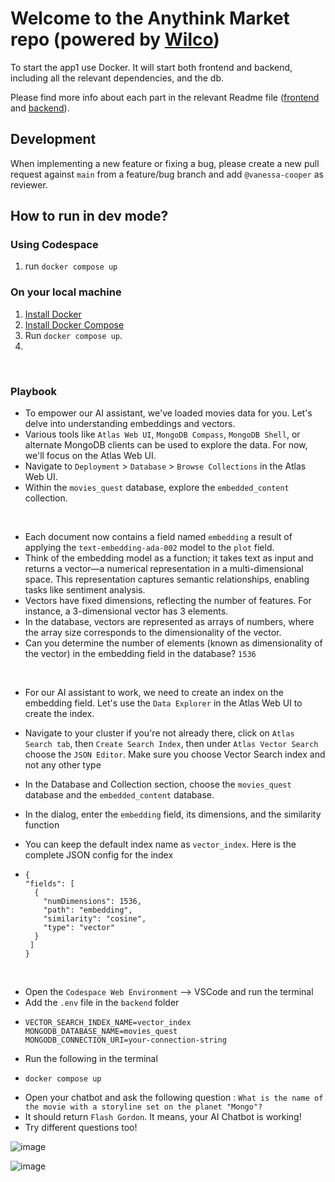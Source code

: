 # Welcome to the Anythink Market repo (powered by [Wilco](https://www.trywilco.com))

To start the app1 use Docker. It will start both frontend and backend, including all the relevant dependencies, and the db.

Please find more info about each part in the relevant Readme file ([frontend](frontend/readme.md) and [backend](backend/README.md)).

## Development

When implementing a new feature or fixing a bug, please create a new pull request against `main` from a feature/bug branch and add `@vanessa-cooper` as reviewer.

## How to run in dev mode?

### Using Codespace
1.  run `docker compose up`
### On your local machine
1. [Install Docker](https://docs.docker.com/get-docker/)
2. [Install Docker Compose](https://docs.docker.com/compose/install/)
3. Run `docker compose up`.
4. 
<br>

### Playbook

* To empower our AI assistant, we've loaded movies data for you. Let's delve into understanding embeddings and vectors.
* Various tools like `Atlas Web UI`, `MongoDB Compass`, `MongoDB Shell`, or alternate MongoDB clients can be used to explore the data. For now, we'll focus on the Atlas Web UI.
* Navigate to `Deployment` > `Database` > `Browse Collections` in the Atlas Web UI.
* Within the `movies_quest` database, explore the `embedded_content` collection.
<br>

* Each document now contains a field named `embedding` a result of applying the `text-embedding-ada-002` model to the `plot` field.
* Think of the embedding model as a function; it takes text as input and returns a vector—a numerical representation in a multi-dimensional space. This representation captures semantic relationships, enabling tasks like sentiment analysis.
* Vectors have fixed dimensions, reflecting the number of features. For instance, a 3-dimensional vector has 3 elements.
* In the database, vectors are represented as arrays of numbers, where the array size corresponds to the dimensionality of the vector.
* Can you determine the number of elements (known as dimensionality of the vector) in the embedding field in the database? `1536`
<br>

* For our AI assistant to work, we need to create an index on the embedding field. Let's use the `Data Explorer` in the Atlas Web UI to create the index.
* Navigate to your cluster if you're not already there, click on `Atlas Search tab`, then `Create Search Index`, then under `Atlas Vector Search` choose the `JSON Editor`. Make sure you choose Vector Search index and not any other type
* In the Database and Collection section, choose the `movies_quest` database and the `embedded_content` database.
* In the dialog, enter the `embedding` field, its dimensions, and the similarity function
* You can keep the default index name as `vector_index`. Here is the complete JSON config for the index

*     {
      "fields": [
        {
          "numDimensions": 1536,
          "path": "embedding",
          "similarity": "cosine",
          "type": "vector"
        }
       ]
      }
<br>

* Open the `Codespace Web Environment` --> VSCode and run the terminal
* Add the `.env` file in the `backend` folder
*     VECTOR_SEARCH_INDEX_NAME=vector_index
      MONGODB_DATABASE_NAME=movies_quest
      MONGODB_CONNECTION_URI=your-connection-string
* Run the following in the terminal
*     docker compose up
* Open your chatbot and ask the following question : `What is the name of the movie with a storyline set on the planet "Mongo"?`
* It should return `Flash Gordon`. It means, your AI Chatbot is working!
* Try different questions too!

![image](https://github.com/Pragna235/Anythink-Market-43lr7kae/assets/109524200/33945d88-0bc9-4e2a-8b71-38fa297c8b6f)


![image](https://github.com/Pragna235/Anythink-Market-43lr7kae/assets/109524200/e157b2e4-56b1-4521-adc2-201d00bca412)


